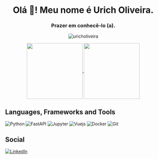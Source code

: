 <h1 align="center">Olá 👋! Meu nome é Urich Oliveira.</h1>
<h3 align="center">Prazer em conhecê-lo (a).</h3>

<p align="center"> <img src="https://komarev.com/ghpvc/?username=uricholiveira&style=flat-square" alt="uricholiveira" /> </p>

<p align="center">
  <a href="https://github.com/LuanColeto">
  <img align="center" height="180rem" src="https://github-readme-stats.vercel.app/api?username=uricholiveira&show_icons=true&theme=dracula">
</a>
<a href="https://github.com/LuanColeto">
  <img align="center" height="180rem" src="https://github-readme-stats.vercel.app/api/top-langs/?username=uricholiveira&layout=compact&theme=dracula">
</a>
  </p>

## Languages, Frameworks and Tools

![Python](https://img.shields.io/badge/python-%23F05033.svg?style=for-the-badge&logo=python&logoColor=white&color=3776AB)
![FastAPI](https://img.shields.io/badge/fastapi-%23F05033.svg?style=for-the-badge&logo=fastapi&logoColor=white&color=009688)
![Jupyter](https://img.shields.io/badge/jupyter-%23F05033.svg?style=for-the-badge&logo=jupyter&logoColor=white&color=F37626)
![Vuejs](https://img.shields.io/badge/vuejs-%23F05033.svg?style=for-the-badge&logo=vuedotjs&logoColor=white&color=4FC08D)
![Docker](https://img.shields.io/badge/docker-%23F05033.svg?style=for-the-badge&logo=docker&logoColor=white&color=2496ED)
![Git](https://img.shields.io/badge/git-%23F05033.svg?style=for-the-badge&logo=git&logoColor=white)

## Social

[![LinkedIn](https://img.shields.io/badge/linkedin-%230077B5.svg?style=for-the-badge&logo=linkedin&logoColor=white)](https://www.linkedin.com/in/urich-oliveira/)

